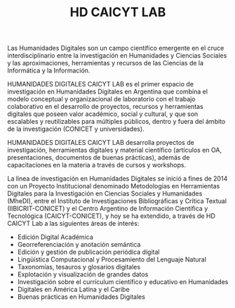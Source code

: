 ﻿---
layout: inicio
title: HD CAICYT LAB
---

Las Humanidades Digitales son un campo científico emergente en el cruce interdisciplinario entre la investigación en Humanidades y Ciencias Sociales y las aproximaciones, herramientas y recursos de las Ciencias de la Informática y la Información. 

HUMANIDADES DIGITALES CAICYT LAB es el primer espacio de investigación en Humanidades Digitales en Argentina que combina el modelo conceptual y organizacional de laboratorio con el trabajo colaborativo en el desarrollo de proyectos, recursos y herramientas digitales que poseen valor académico, social y cultural, y que son escalables y reutilizables para múltiples públicos, dentro y fuera del ámbito de la investigación (CONICET y universidades).

HUMANIDADES DIGITALES CAICYT LAB desarrolla proyectos de investigación, herramientas digitales y material científico (artículos en OA, presentaciones, documentos de buenas prácticas), además de capacitaciones en la materia a través de cursos y workshops.

La línea de investigación en Humanidades Digitales se inició a fines de 2014 con un Proyecto Institucional denominado Metodologías en Herramientas Digitales para la Investigación en Ciencias Sociales y Humanidades (MheDI), entre el Instituto de Investigaciones Bibliográficas y Crítica Textual (IIBICRIT-CONICET) y el Centro Argentino de Información Científica y Tecnológica (CAICYT-CONICET), y hoy se ha extendido, a través de HD CAICYT Lab a las siguientes áreas de interés:

* Edición Digital Académica
* Georreferenciación y anotación semántica
* Edición y gestión de publicación periódica digital
* Lingüística Computacional y Procesamiento del Lenguaje Natural
* Taxonomías, tesauros y glosarios digitales
* Explotación y visualización de grandes datos
* Investigación sobre el currículum científico y educativo en Humanidades 
* Digitales en América Latina y el Caribe
* Buenas prácticas en Humanidades Digitales

<!-- [HDCAICYTLAB logo](/assets/img/.jpg) -->

